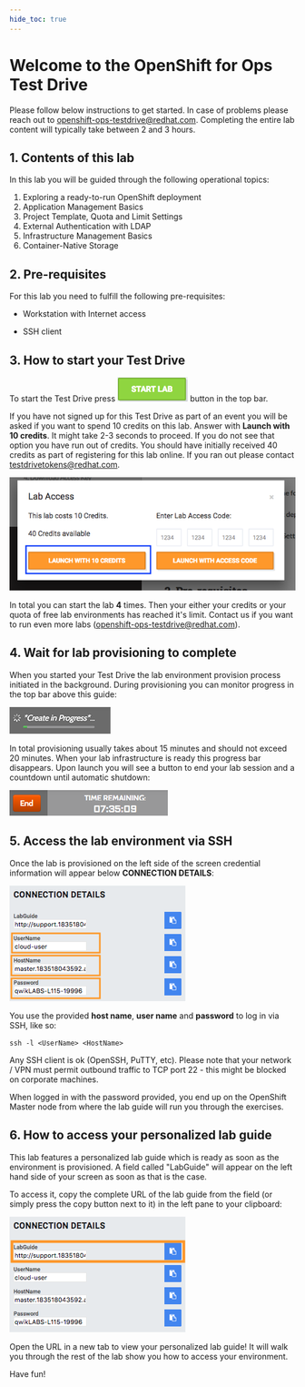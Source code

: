 ```yaml
---
hide_toc: true
---
```


# Welcome to the OpenShift for Ops Test Drive

Please follow below instructions to get started. In case of problems please reach out to [openshift-ops-testdrive@redhat.com](mailto:openshift-ops-testdrive@redhat.com).
Completing the entire lab content will typically take between 2 and 3 hours.

## 1. Contents of this lab

In this lab you will be guided through the following operational topics:

1. Exploring a ready-to-run OpenShift deployment
2. Application Management Basics
3. Project Template, Quota and Limit Settings
4. External Authentication with LDAP
5. Infrastructure Management Basics
6. Container-Native Storage

## 2. Pre-requisites

For this lab you need to fulfill the following pre-requisites:

- Workstation with Internet access

- SSH client

## 3. How to start your Test Drive

To start the Test Drive press ![START button](img/qwiklab-start-button.png) button in the top bar.

If you have not signed up for this Test Drive as part of an event you will be asked if you want to spend 10 credits on this lab. Answer with **Launch with 10 credits**. It might take 2-3 seconds to proceed.
If you do not see that option you have run out of credits.
You should have initially received 40 credits as part of registering for this lab online. If you ran out please contact [testdrivetokens@redhat.com](mailto:testdrivetokens@redhat.com).

![Pay lab with credits](img/qwiklab-credits.png)

In total you can start the lab **4** times. Then your either your credits or your quota of free lab environments has reached it's limit. Contact us if you want to run even more labs ([openshift-ops-testdrive@redhat.com](mailto:openshift-ops-testdrive@redhat.com)).

## 4. Wait for lab provisioning to complete

When you started your Test Drive the lab environment provision process initiated in the background. During provisioning you can monitor progress in the top bar above this guide:

![Monitoring Lab Provisioning Progress](img/qwiklab-progress-bar.png)

In total provisioning usually takes about 15 minutes and should not exceed 20 minutes.
When your lab infrastructure is ready this progress bar disappears. Upon launch you will see a button to end your lab session and a countdown until automatic shutdown:

![Lab timer](img/qwiklab-end-button.png)

## 5. Access the lab environment via SSH

Once the lab is provisioned on the left side of the screen credential information will appear below **CONNECTION DETAILS**:

![Lab Credentials](img/qwiklab-lab-credentials.png)

You use the provided **host name**, **user name** and **password** to log in via SSH, like so:

~~~
ssh -l <UserName> <HostName>
~~~

Any SSH client is ok (OpenSSH, PuTTY, etc). Please note that your network / VPN must permit outbound traffic to TCP port 22 - this might be blocked on corporate machines.

When logged in with the password provided, you end up on the OpenShift Master node from where the lab guide will run you through the exercises.

## 6. How to access your personalized lab guide

This lab features a personalized lab guide which is ready as soon as the environment is provisioned. A field called "LabGuide" will appear on the left hand side of your screen as soon as that is the case.

To access it, copy the complete URL of the lab guide from the field (or simply press the copy button next to it) in the left pane to your clipboard:

![Accessing the lab guide](img/qwiklab-labguide-url.png)

Open the URL in a new tab to view your personalized lab guide!
It will walk you through the rest of the lab show you how to access your environment.

Have fun!
